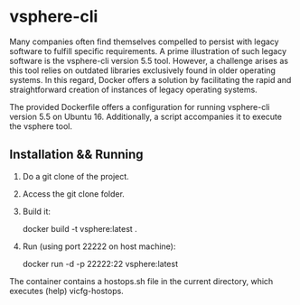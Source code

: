 # vsphere-cli

Many companies often find themselves compelled to persist with legacy software to fulfill specific requirements. A prime illustration of such legacy software is the vsphere-cli version 5.5 tool. However, a challenge arises as this tool relies on outdated libraries exclusively found in older operating systems. In this regard, Docker offers a solution by facilitating the rapid and straightforward creation of instances of legacy operating systems.

The provided Dockerfile offers a configuration for running vsphere-cli version 5.5 on Ubuntu 16. Additionally, a script accompanies it to execute the vsphere tool.

Installation && Running
-----------------------

1) Do a git clone of the project.

2) Access the git clone folder.

3) Build it:

    docker build -t vsphere:latest .

4) Run (using port 22222 on host machine):

    docker run -d -p 22222:22 vsphere:latest

The container contains a hostops.sh file in the current directory, which executes (help) vicfg-hostops.
